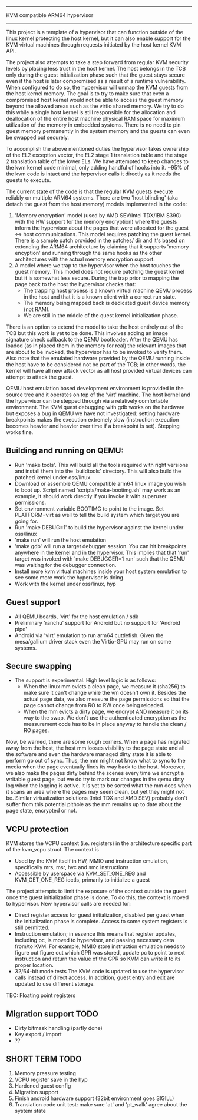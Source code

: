 ******************************************************************************
KVM compatible ARM64 hypervisor
******************************************************************************

This project is a template of a hypervisor that can function outside of the
linux kernel protecting the host kernel, but it can also enable support for
the KVM virtual machines through requests initiated by the host kernel KVM
API.

The project also attempts to take a step forward from regular KVM security
levels by placing less trust in the host kernel. The host belongs in the TCB
only during the guest initialization phase such that the guest stays secure
even if the host is later compromised as a result of a runtime vulnerability.
When configured to do so, the hypervisor will unmap the KVM guests from the
host kernel memory. The goal is to try to make sure that even a compromised
host kernel would not be able to access the guest memory beyond the allowed
areas such as the virtio shared memory. We try to do this while a single
host kernel is still responsible for the allocation and deallocation of the
entire host machine physical RAM space for maximum utilization of the memory
in embedded systems. There is no need to pin guest memory permanently in the
system memory and the guests can even be swapped out securely.

To accomplish the above mentioned duties the hypervisor takes ownership of
the EL2 exception vector, the EL2 stage 1 translation table and the stage 2
translation table of the lower ELs. We have attempted to keep changes to the
kvm kernel code minimal, only adding handful of hooks into it. ~95% of the
kvm code is intact and the hypervisor calls it directly as it needs the
guests to execute.

The current state of the code is that the regular KVM guests execute reliably
on multiple ARM64 systems. There are two 'host blinding' (aka detach the
guest from the host memory) models implemented in the code:
1) 'Memory encryption' model (used by AMD SEV/Intel TDX/IBM S390) with the HW
   support for the memory encryption) where the guests inform the hypervisor
   about the pages that were allocated for the guest <-> host communications.
   This model requires patching the guest kernel. There is a sample patch
   provided in the patches/ dir and it's based on extending the ARM64
   architecture by claiming that it supports 'memory encyption' and running
   through the same hooks as the other architectures with the actual memory
   encryption support.
2) A model where we trap to the hypervisor when the host touches the guest
   memory. This model does not require patching the guest kernel but it is
   somewhat less secure. During the trap prior to mapping the page back to
   the host the hypervisor checks that:
   - The trapping host process is a known virtual machine QEMU process in
     the host and that it is a known client with a correct run state.
   - The memory being mapped back is dedicated guest device memory (not RAM).
   - We are still in the middle of the quest kernel initialization phase.

There is an option to extend the model to take the host entirely out of the
TCB but this work is yet to be done. This involves adding an image signature
check callback to the QEMU bootloader. After the QEMU has loaded (as in
placed them in the memory for real) the relevant images that are about to be
invoked, the hypervisor has to be invoked to verify them. Also note that the
emulated hardware provided by the QEMU running inside the host have to be
considered not be part of the TCB; in other words, the kernel will have all
new attack vector as all host provided virtual devices can attempt to attack
the guest.

QEMU host emulation based development environment is provided in the source
tree and it operates on top of the 'virt' machine. The host kernel and the
hypervisor can be stepped through via a relatively comfortable environment.
The KVM quest debugging with gdb works on the hardware but exposes a bug in
QEMU we have not investigated: setting hardware breakpoints makes the
execution extremely slow (instruction execution becomes heavier and heavier
over time if a breakpoint is set). Stepping works fine.


Building and running on QEMU:
-----------------------------
- Run 'make tools'. This will build all the tools required with right versions
  and install them into the 'buildtools' directory. This will also build the
  patched kernel under oss/linux.
- Download or assemble QEMU compatible arm64 linux image you wish to boot up.
  Script named 'scripts/make-bootimg.sh' may work as an example, it should work
  directly if you invoke it with superuser permissions.
- Set environment variable BOOTIMG to point to the image. Set PLATFORM=virt
  as well to tell the build system which target you are going for.
- Run 'make DEBUG=1' to build the hypervisor against the kernel under oss/linux
- 'make run' will run the host emulation
- 'make gdb' will run a target debugger session. You can hit breakpoints
  anywhere in the kernel and in the hypervisor. This implies that that 'run'
  target was invoked with 'make DEBUGGER=1 run' such that the QEMU was waiting
  for the debugger connection.
- Install more kvm virtual machines inside your host system emulation to see
  some more work the hypervisor is doing.
- Work with the kernel under oss/linux, hyp


Guest support
------------------
- All QEMU boards, 'virt' for the host emulation / sdk
- Preliminary 'ranchu' support for Android but no support for 'Android pipe'
- Android via 'virt' emulation to run arm64 cuttlefish. Given the mesa/gallium
  driver stack even the Virtio-GPU may run on some systems.


Secure swapping
-----------------
- The support is experimental. High level logic is as follows:
  - When the linux mm evicts a clean page, we measure it (sha256) to make sure
    it can't change while the vm doesn't own it. Besides the actual page data,
    we also measure the page permissions so that the page cannot change from RO
    to RW once being reloaded.
  - When the mm evicts a dirty page, we encrypt AND measure it on its way to the
    swap. We don't use the authenticated encryption as the measurement code has
    to be in place anyway to handle the clean / RO pages.

Now, be warned, there are some rough corners. When a page has migrated away
from the host, the host mm looses visibility to the page state and all the
software and even the hardware managed dirty state it is able to perform go out
of sync. Thus, the mm might not know what to sync to the media when the page
eventually finds its way back to the host. Moreover, we also make the pages
dirty behind the scenes every time we encrypt a writable guest page, but we do
try to mark our changes in the qemu dirty log when the logging is active. It is
yet to be sorted what the mm does when it scans an area where the pages may seem
clean, but yet they might not be. Similar virtualization solutions (Intel TDX
and AMD SEV) probably don't suffer from this potential pithole as the mm remains
up to date about the page state, encrypted or not.


VCPU protection
---------------
KVM stores the VCPU context (i.e. registers) in the architecture specific part
of the kvm_vcpu struct. The context is
- Used by the KVM itself in HW, MMIO and instruction emulation, specifically
  mrs, msr, hvc and smc instructions
- Accessible by userspace via KVM_SET_ONE_REG and KVM_GET_ONE_REG ioctls,
  primarily to initialize a guest

The project attempts to limit the exposure of the context outside the guest
once the guest initialization phase is done. To do this, the context is moved
to hypervisor. New hypervisor calls are needed for:
- Direct register access for guest initialization, disabled per guest when the
  initialization phase is complete. Access to some system registers is still
  permitted.
- Instruction emulation; in essence this means that register updates, including
  pc, is moved to hypervisor, and passing necessary data from/to KVM. For
  example, MMIO store instruction emulation needs to figure out figure out
  which GPR was stored, update pc to point to next instruction and return the
  value of the GPR so KVM can write it to its proper location.
- 32/64-bit mode tests
The KVM code is updated to use the hypervisor calls instead of direct access.
In addition, guest entry and exit are updated to use different storage.

TBC: Floating point registers


Migration support TODO
-----------------------
- Dirty bitmask handling (partly done)
- Key export / import
- ??


SHORT TERM TODO
----------------
1) Memory pressure testing
2) VCPU register save in the hyp
3) Hardened guest config
4) Migration support
5) Finish android hardware support (32bit environment goes SIGILL)
6) Translation code unit test: make sure 'at' and 'pt_walk' agree about the
   system state
